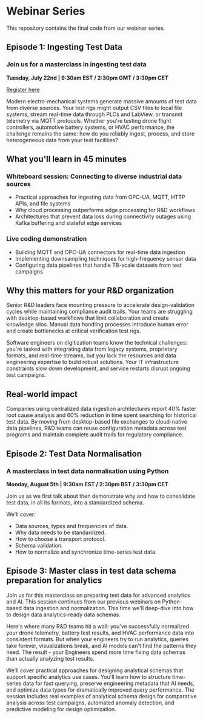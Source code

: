 # Webinar Series

This repository contains the final code from our webinar series.

## Episode 1: Ingesting Test Data

### Join us for a masterclass in ingesting test data

**Tuesday, July 22nd | 9:30am EST / 2:30pm GMT / 3:30pm CET**

[Register here](#)

Modern electro-mechanical systems generate massive amounts of test data from diverse sources. Your test rigs might output CSV files to local file systems, stream real-time data through PLCs and LabView, or transmit telemetry via MQTT protocols. Whether you're testing drone flight controllers, automotive battery systems, or HVAC performance, the challenge remains the same: how do you reliably ingest, process, and store heterogeneous data from your test facilities?

## What you'll learn in 45 minutes

### Whiteboard session: Connecting to diverse industrial data sources
- Practical approaches for ingesting data from OPC-UA, MQTT, HTTP APIs, and file systems
- Why cloud processing outperforms edge processing for R&D workflows
- Architectures that prevent data loss during connectivity outages using Kafka buffering and stateful edge services

### Live coding demonstration
- Building MQTT and OPC-UA connectors for real-time data ingestion
- Implementing downsampling techniques for high-frequency sensor data
- Configuring data pipelines that handle TB-scale datasets from test campaigns

## Why this matters for your R&D organization

Senior R&D leaders face mounting pressure to accelerate design-validation cycles while maintaining compliance audit trails. Your teams are struggling with desktop-based workflows that limit collaboration and create knowledge silos. Manual data handling processes introduce human error and create bottlenecks at critical verification test rigs.

Software engineers on digitization teams know the technical challenges: you're tasked with integrating data from legacy systems, proprietary formats, and real-time streams, but you lack the resources and data engineering expertise to build robust solutions. Your IT infrastructure constraints slow down development, and service restarts disrupt ongoing test campaigns.

## Real-world impact

Companies using centralized data ingestion architectures report 40% faster root cause analysis and 60% reduction in time spent searching for historical test data. By moving from desktop-based file exchanges to cloud-native data pipelines, R&D teams can reuse configuration metadata across test programs and maintain complete audit trails for regulatory compliance.

## Episode 2: Test Data Normalisation

### A masterclass in test data normalisation using Python

**Monday, August 5th | 9:30am EST / 2:30pm BST / 3:30pm CET**

Join us as we first talk about then demonstrate why and how to consolidate test data, in all its formats, into a standardized schema.

We'll cover:

- Data sources, types and frequencies of data.
- Why data needs to be standardized.
- How to choose a transport protocol.
- Schema validation.
- How to normalize and synchronize time-series test data.

## Episode 3: Master class in test data schema preparation for analytics

Join us for this masterclass on preparing test data for advanced analytics and AI. This session continues from our previous webinars on Python-based data ingestion and normalization. This time we'll deep-dive into how to design data analytics-ready data schemas.

Here's where many R&D teams hit a wall: you've successfully normalized your drone telemetry, battery test results, and HVAC performance data into consistent formats. But when your engineers try to run analytics, queries take forever, visualizations break, and AI models can't find the patterns they need. The result - your Engineers spend more time fixing data schemas than actually analyzing test results.

We'll cover practical approaches for designing analytical schemas that support specific analytics use cases. You'll learn how to structure time-series data for fast querying, preserve engineering metadata that AI needs, and optimize data types for dramatically improved query performance. The session includes real examples of analytical schema design for comparative analysis across test campaigns, automated anomaly detection, and predictive modeling for design optimization.